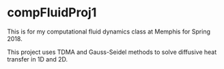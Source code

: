 # compFluidProj1

This is for my computational fluid dynamics class at Memphis for Spring 2018.

This project uses TDMA and Gauss-Seidel methods to solve diffusive heat transfer in 1D and 2D.
